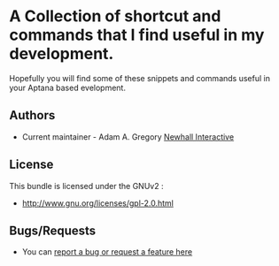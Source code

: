 # A Collection of shortcut and commands that I find useful in my development.

Hopefully you will find some of these snippets and commands useful in your Aptana based evelopment.

## Authors

* Current maintainer - Adam A. Gregory [Newhall Interactive](http://newhallweb.com)

## License

This bundle is licensed under the GNUv2 :

* http://www.gnu.org/licenses/gpl-2.0.html

## Bugs/Requests

* You can [report a bug or request a feature here](https://github.com/arcaneadam/My-Aptana-Ruble/issues)